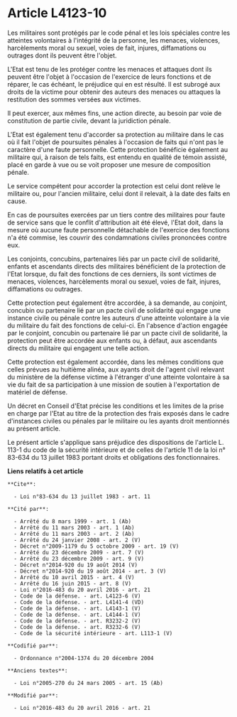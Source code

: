 # Article L4123-10

Les militaires sont protégés par le code pénal et les lois spéciales contre les atteintes volontaires à l'intégrité de la
personne, les menaces, violences, harcèlements moral ou sexuel, voies de fait, injures, diffamations ou outrages dont ils
peuvent être l'objet. 

L'Etat est tenu de les protéger contre les menaces et attaques dont ils peuvent être l'objet à l'occasion de l'exercice de
leurs fonctions et de réparer, le cas échéant, le préjudice qui en est résulté. Il est subrogé aux droits de la victime pour
obtenir des auteurs des menaces ou attaques la restitution des sommes versées aux victimes. 

Il peut exercer, aux mêmes fins, une action directe, au besoin par voie de constitution de partie civile, devant la
juridiction pénale. 

L'Etat est également tenu d'accorder sa protection au militaire dans le cas où il fait l'objet de poursuites pénales à
l'occasion de faits qui n'ont pas le caractère d'une faute personnelle. Cette protection bénéficie également au militaire
qui, à raison de tels faits, est entendu en qualité de témoin assisté, placé en garde à vue ou se voit proposer une mesure de
composition pénale.

Le service compétent pour accorder la protection est celui dont relève le militaire ou, pour l'ancien militaire, celui dont
il relevait, à la date des faits en cause. 

En cas de poursuites exercées par un tiers contre des militaires pour faute de service sans que le conflit d'attribution ait
été élevé, l'Etat doit, dans la mesure où aucune faute personnelle détachable de l'exercice des fonctions n'a été commise,
les couvrir des condamnations civiles prononcées contre eux. 

Les conjoints, concubins, partenaires liés par un pacte civil de solidarité, enfants et ascendants directs des militaires
bénéficient de la protection de l'Etat lorsque, du fait des fonctions de ces derniers, ils sont victimes de menaces,
violences, harcèlements moral ou sexuel, voies de fait, injures, diffamations ou outrages. 

Cette protection peut également être accordée, à sa demande, au conjoint, concubin ou partenaire lié par un pacte civil de
solidarité qui engage une instance civile ou pénale contre les auteurs d'une atteinte volontaire à la vie du militaire du
fait des fonctions de celui-ci. En l'absence d'action engagée par le conjoint, concubin ou partenaire lié par un pacte civil
de solidarité, la protection peut être accordée aux enfants ou, à défaut, aux ascendants directs du militaire qui engagent
une telle action. 

Cette protection est également accordée, dans les mêmes conditions que celles prévues au huitième alinéa, aux ayants droit de
l'agent civil relevant du ministère de la défense victime à l'étranger d'une atteinte volontaire à sa vie du fait de sa
participation à une mission de soutien à l'exportation de matériel de défense. 

Un décret en Conseil d'Etat précise les conditions et les limites de la prise en charge par l'Etat au titre de la protection
des frais exposés dans le cadre d'instances civiles ou pénales par le militaire ou les ayants droit mentionnés au présent
article. 

Le présent article s'applique sans préjudice des dispositions de l'article L. 113-1 du code de la sécurité intérieure et de
celles de l'article 11 de la loi n° 83-634 du 13 juillet 1983 portant droits et obligations des fonctionnaires.

**Liens relatifs à cet article**

	**Cite**:

	  - Loi n°83-634 du 13 juillet 1983 - art. 11

	**Cité par**:

	  - Arrêté du 8 mars 1999 - art. 1 (Ab)
	  - Arrêté du 11 mars 2003 - art. 1 (Ab)
	  - Arrêté du 11 mars 2003 - art. 2 (Ab)
	  - Arrêté du 24 janvier 2008 - art. 2 (V)
	  - Décret n°2009-1179 du 5 octobre 2009 - art. 19 (V)
	  - Arrêté du 23 décembre 2009 - art. 7 (V)
	  - Arrêté du 23 décembre 2009 - art. 9 (V)
	  - Décret n°2014-920 du 19 août 2014 (V)
	  - Décret n°2014-920 du 19 août 2014 - art. 3 (V)
	  - Arrêté du 10 avril 2015 - art. 4 (V)
	  - Arrêté du 16 juin 2015 - art. 8 (V)
	  - Loi n°2016-483 du 20 avril 2016 - art. 21
	  - Code de la défense. - art. L4123-6 (V)
	  - Code de la défense. - art. L4141-4 (VD)
	  - Code de la défense. - art. L4143-1 (V)
	  - Code de la défense. - art. L4144-1 (V)
	  - Code de la défense. - art. R3232-2 (V)
	  - Code de la défense. - art. R3232-6 (V)
	  - Code de la sécurité intérieure - art. L113-1 (V)

	**Codifié par**:

	  - Ordonnance n°2004-1374 du 20 décembre 2004

	**Anciens textes**:

	  - Loi n°2005-270 du 24 mars 2005 - art. 15 (Ab)

	**Modifié par**:

	  - Loi n°2016-483 du 20 avril 2016 - art. 21
